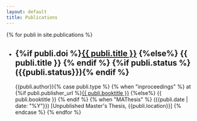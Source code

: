 ```yaml
---
layout: default
title: Publications
---
```

{% for publi in site.publications %}
  - ## {%if publi.doi %}[{{ publi.title }}]({{publi.doi}}) {%else%} {{ publi.title }} {% endif %} {%if publi.status %}({{publi.status}}){% endif %}
    {{publi.author}}{% case publi.type %} {% when "inproceedings" %} at {%if publi.publisher_url %}[{{ publi.booktitle }}]({{publi.publisher_url}}) {%else%} {{ publi.booktitle }} {% endif %} {% when "MAThesis" %} ({{publi.date | date: "%Y"}}) [Unpublished Master's Thesis, {{publi.location}}] {% endcase %}
{% endfor %}